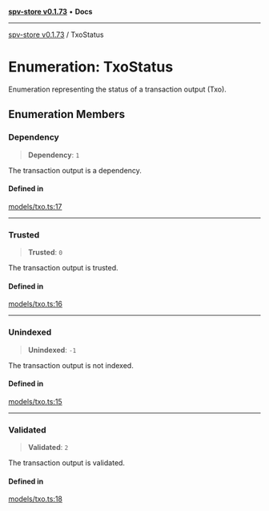 [**spv-store v0.1.73**](../README.md) • **Docs**

***

[spv-store v0.1.73](../globals.md) / TxoStatus

# Enumeration: TxoStatus

Enumeration representing the status of a transaction output (Txo).

## Enumeration Members

### Dependency

> **Dependency**: `1`

The transaction output is a dependency.

#### Defined in

[models/txo.ts:17](https://github.com/bitcoin-sv/spv-store/blob/9735342843cd2ea4b04983988f1fa98b59c98947/src/models/txo.ts#L17)

***

### Trusted

> **Trusted**: `0`

The transaction output is trusted.

#### Defined in

[models/txo.ts:16](https://github.com/bitcoin-sv/spv-store/blob/9735342843cd2ea4b04983988f1fa98b59c98947/src/models/txo.ts#L16)

***

### Unindexed

> **Unindexed**: `-1`

The transaction output is not indexed.

#### Defined in

[models/txo.ts:15](https://github.com/bitcoin-sv/spv-store/blob/9735342843cd2ea4b04983988f1fa98b59c98947/src/models/txo.ts#L15)

***

### Validated

> **Validated**: `2`

The transaction output is validated.

#### Defined in

[models/txo.ts:18](https://github.com/bitcoin-sv/spv-store/blob/9735342843cd2ea4b04983988f1fa98b59c98947/src/models/txo.ts#L18)
